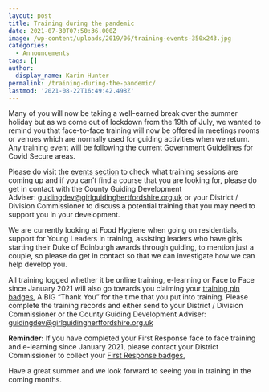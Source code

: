 ```yaml
---
layout: post
title: Training during the pandemic
date: 2021-07-30T07:50:36.000Z
image: /wp-content/uploads/2019/06/training-events-350x243.jpg
categories:
  - Announcements
tags: []
author:
  display_name: Karin Hunter
permalink: /training-during-the-pandemic/
lastmod: '2021-08-22T16:49:42.498Z'
---
```

Many of you will now be taking a well-earned break over the summer holiday but as we come out of
lockdown from the 19th of July, we wanted to remind you that face-to-face training will now be
offered in meetings rooms or venues which are normally used for guiding activities when we return.
Any training event will be following the current Government Guidelines for Covid Secure areas.

Please do visit the [events section](/events/) to check what training sessions are coming up
and if you can’t find a course that you are looking for, please do get in contact
with the County Guiding Development Adviser: [guidingdev@girlguidinghertfordshire.org.uk](mailto:guidingdev@girlguidinghertfordshire.org.uk) or your
District / Division Commissioner to discuss a potential training that you may need to support you in
your development.

We are currently looking at Food Hygiene when going on residentials, support for Young Leaders in
training, assisting leaders who have girls starting their Duke of Edinburgh awards through guiding, to
mention just a couple, so please do get in contact so that we can investigate how we can help
develop you.

All training logged whether it be online training, e-learning or Face to Face since January 2021 will
also go towards you claiming your [training pin badges.](/training-badges) A BIG “Thank You” for the time that you put
into training. Please complete the training records and either send to your District / Division
Commissioner or the County Guiding Development Adviser:
[guidingdev@girlguidinghertfordshire.org.uk](mailto:guidingdev@girlguidinghertfordshire.org.uk)

**Reminder:** If you have completed your First Response face to face training and e-learning since
January 2021, please contact your District Commissioner to collect your [First Response badges.](/1st-response-badges/)

Have a great summer and we look forward to seeing you in training in the coming months.
